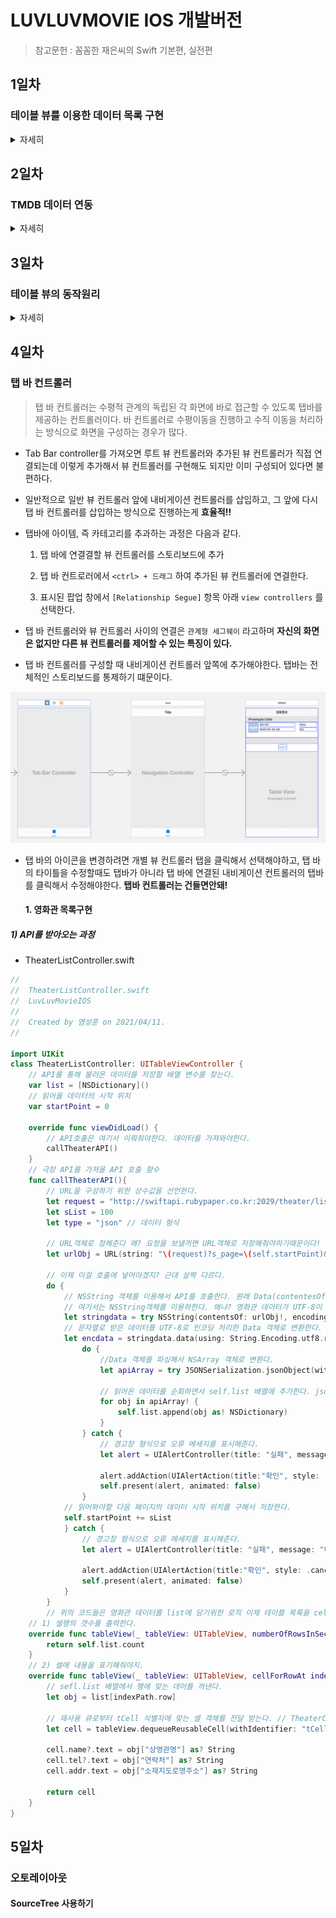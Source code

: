 # LUVLUVMOVIE  IOS 개발버전

> 참고문헌 : 꼼꼼한 재은씨의 Swift 기본편, 실전편

## 1일차

### 테이블 뷰를 이용한 데이터 목록 구현

<details>
<summary>자세히</summary>
	<div markdown="1">
> 영화의 썸네일 그리고 제목, 일자를 포함한 목록을 보여주기 위해서 TableView를 이용하여 목록을 구현한다.


![image-20210331230951882](README.assets/image-20210331230951882.png)

하나의 화면을 의미하는 씬은 보통 하나의 View Contriller로 구성되는데 위에서응 `List View Controller`가 씬을 담당한다. `Table View` 가 최상위 루트뷰, 여러개의 행을 여기서는 `ListCell` 이라고 하고 다시 내부 `content View`를 갖는다. 



1) 테이블 뷰를 구현하기 위해서는 `UIViewContoller` 대신에 `UITableViewController` 클래스를 상속받아야한다.

- 화면이 구성되는 요소마다 대응하는 클래스가 있지만 다 외울수 없고 Reference를 찾아가면서 해야한다. 자주 쓰는건 외우는게 좋아!

2) `ListCell`은 타입이 나눠져 있으며 프로토타입 셀 = `ListCell` 을 참조하기 위해서 식별 아이디를 부여하는게 좋다. 코드에서 프로토 타입 셀을 참조할 때 사용됨

3) `TableView`의 데이터 소스는 정적방법과 계속 데이터가 바뀌는 동적 방법이 있는데 대부분 동적이다. 


#### 1. 데이터 모델링

- MoiveVO.swift

  > 값이 없을 수 있으므로 옵셔널 변수로 저장한다.

```swift
import Foundation
import UIKit

class MovieVO {
    var thumbnail: String? //썸네일 이미지 주소
    var title : String? // 영화 제목
    var description: String? // 영화 정보
    var detail : String? // 영화 상새설명
    var opendate : String? // 영화 개봉일
    var rating : Double? // 영화 평점
    // 영화 썸네일 이미지를 담을 UIImage 객체를 추가한다.
    var thumbnailImage: UIImage?
}

```

- ListViewcontrolller.swift

```swift
import UIKit

class ListViewController: UITableViewController{
    // 튜플 아이템으로 구성된 데이터 세트
    
    var dataset = [
        ("다크 나이트", "영웅물에 철학에 음악까지 더해져 예술이 되다.", "2008-09-04", 8.95),
        ("호우시절", "떄를 알고 내리는 좋은 비", "2009-10-08", 7.31),
        ("말할 수 없는 비밀", "여기서 너 까지 다섯 걸음", "2014-05-07",9.19)
    ]
    
    lazy var list: [MovieVO] = {
        var datalist = [MovieVO]()

        for (title, desc, opendate, rating) in self.dataset {
            let mvo = MovieVO()
            mvo.title = title
            mvo.description = desc
            mvo.opendate = opendate
            mvo.rating = rating
            datalist.append(mvo)
        }
        return datalist
    }()
    
    override func viewDidLoad() {
        
    }
}
```

- 배열문법 

> 아래 문법 이이해가 안갓는데 [] 안에있는 MovieVO의 데이터를 요소로 갖는 빈 배열을 생성한다는 것이다. 지금 MovieVO는 클래스이기 때문에 저기 배열에는 MovieVO 클래스 즉 타입이 datalist 변수에 지정된다.

```swift
var datalist = [MoiveVO]()
```

- lazy var문법

**1) lazy closure 라는 문법인데 초기화할때 주로 사용된다.** 지연저장 프로퍼티 코드 블럭이 정확히 해당 변수의 읽기 작업이 일어날떄만 실행되기 떄문이다.따라서 메모리 누수를 줄일 수 있다.

2) 반드시 var와 사용되야하는데 기본적으로 lazy로 선언되는 변수는 초기에 값을 존재하지 않고 이후에 값이 생성되기 떄문에 let으로 선언될 수 없다.

```swift
lazy var list: [MovieVO] = { // list 변수가 불러질떄 생성된다.
        var datalist = [MovieVO]()
        return datalist //datalist가 클로저 문법으로쓰여서 이 값이 list에 담겨 list는 결국 datalist 타입과 같은 변수가 된다.
    }()
```




#### 2. 데이터 뷰와 소스 연동

> 생각할점 : 데이터 소스를 연동할떄 즉 뭘 보여줄껀데? 1) 몇개의 행으로 구성되나 2) 각 행의 내용은 어떻게 구성되나? 를 생각한다. 

1) 프로토타입이 정해진 셀(CELL)

```swift
    override func tableView(_ tableView: UITableView, numberOfRowsInSection section: Int) -> Int { // 생성해야 할 행의 개수를 반환하는 메소드 상위 클래스인 UITableView에 지정되어있어 override해줘야한다.
        return self.list.count // 생성되는 list갯수만큼 리턴 해줘야한다.
    }
    
    override func tableView(_ tableView: UITableView, cellForRowAt indexPath: IndexPath) -> UITableViewCell { // 테이블 뷰 의 개별 행 내용을 담는 것
        let row = self.list[indexPath.row] // 행의 번호를 알고 싶을떄 list[indexPath.row]를 사용하면 알 수 있다.
        let cell = tableView.dequeueReusableCell(withIdentifier: "ListCell")! // cell 객체를 생성,
        cell.textLabel?.text = row.title // 만약 테이블 셀의 textLabel 속성에 값이 있으면 하위 속성인 .text에 row.title 값을 대입하고 , 없으면 아무것도 처리하지 않는다. 라는 의미 오류가 발생안해! 옵셔널 체인
        cell.detailTextLabel?.text = row.description
        return cell
    }
    
    override func tableView(_ tableView: UITableView, didSelectRowAt indexPath: IndexPath) { //테이블 셀을 클릭했을때 실행되는 함수
        NSLog("선택된 행은\(indexPath.row) 번째 행입니다.")
    }
```

- 네비게이션 콘트롤러를 삽입해서 아이템을 추가하고, 타이틀을 입력시킨다.

> [Editor] -> [Embed In] -> [Navigator Controller] 를 통해 해당 컨트롤러에 네비게이션 바를 삽입할 수 있다. 

- 내용이 없으면 빈목록이 줄처럼 표시되는게 불편해! -> 오브젝트 라이브러리에서 [View] 객체를 드래그해서 프로토타입 셀 아래 영역에 추가한다.



2) 프로토타입 커스텀 셀 하기

- 라벨 오브젝트를 만들고 태그 번호를 붙인다. 화면에 구성되는 요소들을 일일이 연결하는 방법이있지만 많아지면 헷갈린다. 아울렛 변수를 이용해서 프로토타입 셀에 대한 커스텀 클래스를 구현해야한다. 일단 작성 후에는 관리가 용의하다는 장점이 있음.

- ![image-20210401203930833](README.assets/image-20210401203930833.png)

- ListViewController.swift

```swift
  override func tableView(_ tableView: UITableView, cellForRowAt indexPath: IndexPath) -> UITableViewCell { // 테이블 뷰 의 개별 행 내용을 담는 것
        let row = self.list[indexPath.row] // 행의 번호를 알고 싶을떄 list[indexPath.row]를 사용하면 알 수 있다.
        let cell = tableView.dequeueReusableCell(withIdentifier: "ListCell")! // cell 객체를 생성,
    
        let title = cell.viewWithTag(101) as? UILabel
        
        let desc = cell.viewWithTag(102) as? UILabel
        
        let opendate = cell.viewWithTag(103) as? UILabel
        
        let rating = cell.viewWithTag(104) as? UILabel
        
        title?.text = row.title
        desc?.text = row.description
        opendate?.text = row.opendate
        rating?.text = "\(row.rating!)"
        
        return cell
    }
```



- **커스텀 클래스로 프로토타입 셀의 객체 제어하기**

> 이방법이 더 좋다. 처음에 초기 설정을 해야하니까 번거롭지만 다양한 객체의 커스텀 클래스를 이해할 수 있다. 가장 좋은건 잘못된 태그값을 호출 하는 문제에서 자유로워 질 수 있다. 

</div>
</details>



## 2일차

### TMDB 데이터 연동

<details>
<summary>자세히</summary>
	<div markdown="1">
> `viewDidLoad)()` 메소드 내부에서 REST 메소드를 호출해 줘야한다. 


- GET 방식으로 REST 메소드를 호출하여 데이터를 읽어오는 방법은 다음과 같다. 

```swift
var list = Data(contentsOf: URL타입의 객체)
```

- 서버에 응답을 받지 못하는 경우도 있기 때문에 항상 옵셔널 타입값을 갖는다. 

#### 1. https요청이 아닐경우

> **http로 요청을 보낼 경우 info.plist 파일을 선택하고 [Open AS] -> [Source Code] 에 아래 코드를 붙여 넣는다.**

```xml
    <key>NSAppTransportSecurity</key>
    <dict>
        <key>NSAllowsArbitraryLoads</key>
        <true/>
    </dict>
```



#### 2. JSON 객체를 파싱해서 NSDictionary 객체로 변환하기

> 네트 워크를 통해 호출한 API 데이터는 apidata 상수에 저장되어 있고 이는 Data 타입이어서 바로 꺼내 쓰기가 어렵다. 테이블을 구성하려는 데이터로 사용하려면 NSDictionary 객체로 변환을 해야한다. 

- 데이터 형식에 따라 `NSArray`, `NSDictionary`로 형태를 적절히 캐스팅해주면된다.

- 먼저 JSON 객체를 파싱하려면 JSONSerializtion 객체의 jsonObject() 메소드를 사용하는게 좋다. JsonObject() 메소드는 do ~ try ~ catch()구문으로 감싸 오류가 바생하면 catch 블록으로 실행 흐름이 전달된다.

```swift
do {
  let apiDictonary = try JSONSerialization.jsonObject(with: apidata, options: []) as! NSDictionary
} catch {
}
```

#### 3. 더보기 기능 구현

> 아주 작은 데이터가 아닌이상 전체 데이터를 한꺼번에 주고 받으면안 된다. 한꺼번에 읽어오면 처리 속도가 늦어지는 성능상의 문제를 일으킬 수 가 있다. 

- 추가한 데이터를 테이블 뷰가 읽어오도록 해야하는게 핵심 

```swift
  @IBAction func more(_ sender: Any) {
        self.page += 1
        // 영화 차트 API 호출
        self.callMovieAPI()
        // 데이터를 다시 읽어오도록 갱신해야한다.
        self.tableView.reloadData()  
    }
```

- callMovieAPI함수를 불러 올떄마다 list에 append 되기 떄문에 값이 계속 쌓이게 된다.

#### 4. 리팩토링

- 영화 차트 API를 호출하는 메소드를 만들어 중복 코드를 최소화했다.

```swift
 func callMovieAPI() {
        let url = "https://api.themoviedb.org/3/movie/popular?api_key=9c16b0e3f97fb175552f5d4ee8d06016&language=ko-KR&page=\(self.page)"
        
        let apiURL: URL! = URL(string: url)
        
        let apidata = try! Data(contentsOf: apiURL)
        
        let log = NSString(data:apidata, encoding: String.Encoding.utf8.rawValue) ?? "데이터가 없습니다."
        
        NSLog("\(log)")
        
        do {
            let apiDictionary = try JSONSerialization.jsonObject(with: apidata, options: []) as! NSDictionary
            
            let movie = apiDictionary["results"] as! NSArray
            
            for row in movie {
                // 순회 상수를 NSDictionary 타입으로 캐스팅
                let r = row as! NSDictionary
                
                let mvo = MovieVO()
                mvo.title = r["title"] as? String
                mvo.description = r["overview"] as? String
                mvo.thumbnail = r["poster_path"] as? String
                mvo.detail = r["original_title"] as? String
                mvo.rating = r["vote_average"] as? Double
                mvo.opendate = r["release_date"] as? String
                // 배열에 추가
                self.list.append(mvo)
            }
            
        } catch {
            NSLog("Parse Error!!!")
        }
    }
```

</div>
</details>

## 3일차 

### 테이블 뷰의 동작원리

<details>
<summary>자세히</summary>
	<div markdown="1">
> 드래그 할때마다 대기상태에 있던 데이터를 화며에 표시한다.


 #### 1. 재사용 메커니즘

- IOS의 부드러운 화면을 위해 사용되는 메커니즘 중 하나이다.
- 데이터 소스는 테이블 뷰의 재사용큐(Reuse Queue)에서 사용 가능한 셀이 있는지 확인하여 만일 있으면 그 중하 하나를 꺼내 전달하고, 없으면 새로운 셀을 생성한다. 
- 화면을 벗어난 셀은 테이블 뷰에서 제거되지만 완전히 삭제되는 것이 아니라 재사용 큐에 계속해서 추가가된다.
- 주의할 점은 `tableView(_ tableView: UITableView, cellForRowAt indexPath: IndexPath)` 인데 재사용 큐에 저장된 셀 자체는 재사용이 되지만  셀의 콘텐츠는 매번 새롭게 구성되서 버벅임발생! 
  - 그때마다 서버에서 이미지를 내려 받아야하기 때문에 셀을 구성하는데 시간이 걸릴수 밖에 없음.
- 해결방안 

**1) 네트워크 통신을 통해 읽어온 데이터를 캐싱(Caching)처리해서 네트워크 통신 횟수를 줄인다. (메모이제이션)**

**2) 네트워크 통신이나 시간이 오래 걸리는 코드를 사용할 떄는 비동기 처리한다.** 



##### 1) 메모이제이션 활용

- `tableView(_ tableView: UITableView, cellForRowAt indexPath: IndexPath` 의 이미지를 읽어오는 코드를 API 데이터를 읽어온 다음 이미지를 내려받아서 배열로 저장하고 미리내려 받은 이미지를 사용하면 속도가 빨라진다.
- `viewDidLoad()` 에서 실행되는 CallMovieAPI() 메서드에서 미리 값을 받아와서 mvo.객체에 저장시켜놓고 이를 list에 추가시킨다. 그리고 우리는 불러서 쓰기만하면됨!

```swift
fucnt callMovieAPI(){
  ...중략... 
let thumb_img_url = tmdb_img_url + mvo.thumbnail!
                NSLog("\(thumb_img_url)")
                // 썸네일 경로로 인자값으로 하는 URL 객체를 생성
                let img_url : URL! = URL(string: thumb_img_url)
                // 이미지를 긁어와 변수에 저장하고 이를 mvo 인스턴스에 넣는다.
                let imageData = try! Data(contentsOf: img_url)
                mvo.thumbnailImage = UIImage(data: imageData)
                // 배열에 추가
                self.list.append(mvo)
}
```

- 이 방식은 최초 한번만 이미지를 내려 받으면 다시 내릴때 이미지를 내려받지 않는다.그냥 이미지 객체를 꺼내어 쓸뿐!
- **단점:  더보기를 클릭해서 화면을 구성할때 초기 화면 로딩이 지연되는 것을 볼 수 있다!!!!**



##### 2) 이미지 비동기 처리

> 우선 동기 방식은 주어진 하나의 업무가 완료될때까지 다음으로 넘어가지 않는 방식

- 비동기 처리는! 시간이 걸리는 업무는 진행해둔 채로 기다리는 동안 다른 업무를 처리하는것이다!

- IOS에는 두가지 비동기 구현 기능이 있다. 

  1) `NSURLConectionDelegate` 객체를 이용한다. 델리게이트 객체에 이미지를 내려받에 대해 위임처리하고, 내려받기 완료가 되면 델리게이트 객체가 특정 메소드를 호출하게 하여 이 메소드 내부에 처리할 작업을 정의하는 방식으로 구현 

  **2) `DispatchQueue.main.async()` 범용 비동기 함수 이용**

- 섬네일 이미지를 처리하는 `getThumbnailImage` 메소드 정의 후 이 메소드 내부에서 메모이제이션 기법 적용.

```swift
  func getThumbnailImage(_ index: Int) -> UIImage {
        let mvo = self.list[index]
        // 여기서 메모이제이션: 저장된 이미지가 있으면 그걸 반환하고, 없을 경우 내려 받아 저장후 변환
        
        if let savedImage = mvo.thumbnailImage {
            return savedImage
        } else {
            let thumb_img_url = tmdb_img_url + mvo.thumbnail!
            let url: URL! = URL(string: thumb_img_url)
            let imageData = try! Data(contentsOf: url)
            mvo.thumbnailImage = UIImage(data:imageData) // UIImage를 mvo 객체제 우선 저장해야하한다.
            return mvo.thumbnailImage! // 저장된 이미지를 반환한다.
        }
    }
```

- 비동기처리 : 이 함수는 비동기 방식으로 실행할 코드를 함수나 클로저 형식으로 입력 받음. **중요!: 클로저는 내부 함수에서 사용되는 외부 환경을 게속 유지해 주기 떄문에 cell 객체가 제거되지 않고 계속 살아있을수 있음.**
  - 섬네일 이미질 가져오게 한다음, 섬네일 이미지를 가져오는 과정을 기다리지 않고 다음행으로 이동하여 셀을 반환하여 메소드를 종료시킨다.
  - 바깥의 `tableView(_ tableView: UITableView, cellForRowAt indexPath: IndexPath)` 가 종료되도 내부 함수인 클로저는 영향을 받지 않는다.

```swift
 // 비동기 방식으로 섬네일 이미지를 읽어온다.
        DispatchQueue.main.async(execute: {
            cell.thumbnail.image = self.getThumbnailImage(indexPath.row)
        })
```

</div>
</details>



##  4일차

### 탭 바 컨트롤러

> 탭 바 컨트롤러는 수평적 관계의 독립된 각 화면에 바로 접근할 수 있도록 탭바를 제공하는 컨트롤러이다.  바 컨트롤러로 수평이동을 진행하고 수직 이동을 처리하는 방식으로 화면을 구성하는 경우가 많다. 

- Tab Bar controller를 가져오면 루트 뷰 컨트롤러와 추가된 뷰 컨트롤러가 직접 연결되는데 이렇게 추가해서 뷰 컨트롤러를 구현해도 되지만 이미 구성되어 있다면 불편하다.
- 일반적으로 일반 뷰 컨트롤러 앞에 내비게이션 컨트롤러를 삽입하고, 그 앞에 다시 탭 바 컨트롤러를 삽입하는 방식으로 진행하는게 **효율적!!**

- 탭바에 아이템, 즉 카테고리를 추과하는 과정은 다음과 같다.

  1) 탭 바에 연결결할 뷰 컨트롤러를 스토리보드에 추가 

  2) 탭 바 컨트로러에서 `<ctrl> + 드래그` 하여 추가된 뷰 컨트롤러에 연결한다.

  3) 표시된 팝업 창에서 `[Relationship Segue]` 항목 아래 `view controllers` 를 선택한다. 

- 탭 바 컨트롤러와 뷰 컨트롤러 사이의 연결은 `관계형 세그웨이` 라고하며 **자신의 화면은 없지만 다른 뷰 컨트롤러를 제어할 수 있는 특징이 있다.**

- 탭 바  컨트롤러를 구성할 때 내비게이션 컨트롤러 앞쪽에 추가해야한다. 탭바는 전체적인 스토리보드를 통제하기 떄문이다.

![image-20210411181325710](README.assets/image-20210411181325710.png)

- 탭 바의 아이콘을 변경하려면 개별 뷰 컨트롤러 탭을 클릭해서 선택해야하고, 탭 바의 타이틀을 수정할때도 탭바가 아니라 탭 바에 연결된 내비게이션 컨트롤러의 탭바를 클릭해서 수정해야한다. **탭바 컨트롤러는 건들면안돼!**

	#### 1. 영화관 목록구현

##### 1) API를 받아오는 과정 

- TheaterListController.swift

```swift
//
//  TheaterListController.swift
//  LuvLuvMovieIOS
//
//  Created by 염성훈 on 2021/04/11.
//

import UIKit
class TheaterListController: UITableViewController {
    // API를 통해 불러온 데이터를 저장할 배열 변수를 찾는다.
    var list = [NSDictionary]()
    // 읽어올 데이터의 시작 위치
    var startPoint = 0
    
    override func viewDidLoad() {
        // API호출은 여기서 이뤄줘야한다. 데이터를 가져와야한다.
        callTheaterAPI()
    }
    // 극장 API를 가져올 API 호출 함수
    func callTheaterAPI(){
        // URL을 구성하기 위한 상수값을 선언한다.
        let request = "http://swiftapi.rubypaper.co.kr:2029/theater/list"
        let sList = 100
        let type = "json" // 데이터 형식
        
        // URL객체로 정해준다 왜? 요청을 보낼꺼면 URL객체로 저장해줘야하기때문이다!
        let urlObj = URL(string: "\(request)?s_page=\(self.startPoint)&s_list=\(sList)&type=\(type)")
        
        // 이제 이걸 호출에 넣어야겠지? 근대 살짝 다르다.
        do {
            // NSString 객체를 이용해서 API를 호출한다. 원래 Data(contentesOf)롤 객체를 통해서 가져왔지만
            // 여기서는 NSString객체를 이용하한다. 왜냐? 영화관 데이터가 UTF-8이 아니라 EUC-KR이기 떄문에 NSString은
            let stringdata = try NSString(contentsOf: urlObj!, encoding: 0x80_000_422)
            // 문자열로 받은 데이터를 UTF-8로 인코딩 처리한 Data 객체로 변환한다. -> 담은 NSArray 객체로 변환해지?
            let encdata = stringdata.data(using: String.Encoding.utf8.rawValue)
                do {
                    //Data 객체를 파싱해서 NSArray 객체로 변환다.
                    let apiArray = try JSONSerialization.jsonObject(with: encdata!, options: []) as? NSArray
                    
                    // 읽어온 데이터를 순회하면서 self.list 배열에 추가한다. jsonObject 메서드의 리턴 값이 nil이거나 jaonData이기 떄문에 apiArray에 !를 붙여서 옵셔널 추출을 실행한다.
                    for obj in apiArray! {
                        self.list.append(obj as! NSDictionary)
                    }
                } catch {
                    // 경고창 형식으로 오류 메세지를 표시해준다.
                    let alert = UIAlertController(title: "실패", message: "데이터 분석이 실패하였습니다.", preferredStyle: .alert)
                    
                    alert.addAction(UIAlertAction(title:"확인", style: .cancel))
                    self.present(alert, animated: false)
                }
            // 읽어와야할 다음 페이지의 데이터 시작 위치를 구해서 저장한다.
            self.startPoint += sList
            } catch {
                // 경고창 형식으로 오류 메세지를 표시해준다.
                let alert = UIAlertController(title: "실패", message: "데이터 분석이 실패하였습니다.", preferredStyle: .alert)
                
                alert.addAction(UIAlertAction(title:"확인", style: .cancel))
                self.present(alert, animated: false)
            }
        }
        // 위의 코드들은 영화관 데이터를 list에 담기위한 로직 이제 테이블 목록을 cell에 나타내줘야한다.그럼 뭘해야해? 관련 메소드를 호출하면되지
    // 1) 셀행의 갯수를 출력한다.
    override func tableView(_ tableView: UITableView, numberOfRowsInSection section: Int) -> Int {
        return self.list.count
    }
    // 2) 셀에 내용을 표기해줘야지.
    override func tableView(_ tableView: UITableView, cellForRowAt indexPath: IndexPath) -> UITableViewCell {
        // sefl.list 배열에서 행에 맞는 데어틀 꺼낸다.
        let obj = list[indexPath.row]
           
        // 재사용 큐로부터 tCell 식별자에 맞는 셀 객체를 전달 받는다. // TheaterCell로 다운캐스팅도한다.
        let cell = tableView.dequeueReusableCell(withIdentifier: "tCell") as! TheaterCell
        
        cell.name?.text = obj["상영관명"] as? String
        cell.tel?.text = obj["연락처"] as? String
        cell.addr.text = obj["소재지도로명주소"] as? String
        
        return cell
    }
}
```



## 5일차

### 오토레이아웃

#### SourceTree 사용하기

